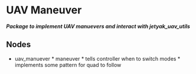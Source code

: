 # UAV Maneuver
***Package to implement UAV manuevers and interact with jetyak_uav_utils***

## Nodes
* uav_manuever
		* maneuver
			* tells controller when to switch modes
			* implements some pattern for quad to follow
